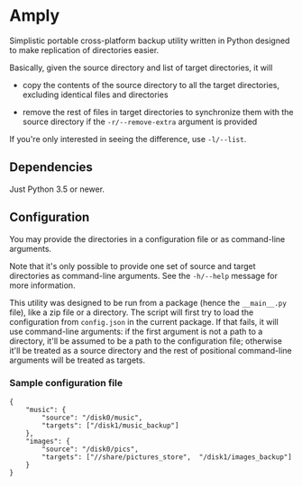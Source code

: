 # Amply

Simplistic portable cross-platform backup utility written in Python designed to make replication of directories easier.

Basically, given the source directory and list of target directories, it will

 - copy the contents of the source directory to all the target directories, excluding identical files and directories

 - remove the rest of files in target directories to synchronize them with the source directory if the `-r/--remove-extra` argument is provided

If you're only interested in seeing the difference, use `-l/--list`.

## Dependencies

Just Python 3.5 or newer.

## Configuration

You may provide the directories in a configuration file or as command-line arguments.

Note that it's only possible to provide one set of source and target directories as command-line arguments. See the `-h/--help` message for more information.

This utility was designed to be run from a package (hence the `__main__.py` file), like a zip file or a directory. The script will first try to load the configuration from `config.json` in the current package. If that fails, it will use command-line arguments: if the first argument is not a path to a directory, it'll be assumed to be a path to the configuration file; otherwise it'll be treated as a source directory and the rest of positional command-line arguments will be treated as targets.

### Sample configuration file

    {
        "music": {
            "source": "/disk0/music",
            "targets": ["/disk1/music_backup"]
        },
        "images": {
            "source": "/disk0/pics",
            "targets": ["//share/pictures_store",  "/disk1/images_backup"]
        }
    }
